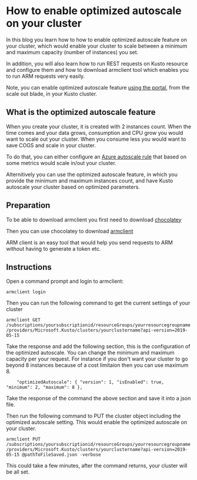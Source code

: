 # How to enable optimized autoscale on your cluster

In this blog you learn how to how to  enable optimized autoscale feature on your cluster, which would enable your cluster to scale between a minimum and maximum capacity (number of instances) you set.

In addition, you will also learn how to run REST requests on Kusto resource and configure them and how to download armclient tool which enables you to run ARM requests very easily.

Note, you can enable optimized autoscale feature [using the portal](https://docs.microsoft.com/en-in/azure/data-explorer/manage-cluster-horizontal-scaling#optimized-autoscale), from the scale out blade, in your Kusto cluster.

## What is the optimized autoscale feature

When you create your cluster, it is created with 2 instances count. When the time comes and your data grows, consumption and CPU grow you would want to scale out your cluster. When you consume less you would want to save COGS and scale in your cluster.

To do that, you can either configure an [Azure autoscale rule](https://docs.microsoft.com/en-in/azure/data-explorer/manage-cluster-horizontal-scaling#custom-autoscale) that based on some metrics would scale in/out your cluster.

Alternitively you can use the optimized autoscale feature, in which you provide the minimum and maximum instances count, and have Kusto autoscale your cluster based on optimized parameters.

## Preparation

To be able to download armclient you first need to download [chocolatey](https://chocolatey.org/docs/installation)

Then you can use chocolatey to download [armclient](https://chocolatey.org/packages/ARMClient)

ARM client is an easy tool that would help you send requests to ARM without having to generate a token etc.

## Instructions

Open a command prompt and login to armclient:

`armclient login`

Then you can run the following command to get the current settings of your cluster

`armclient GET /subscriptions/yoursubscriptionid/resourceGroups/yourresourcegroupname/providers/Microsoft.Kusto/clusters/yourclustername?api-version=2019-05-15`

Take the response and add the following section, this is the configuration of the optimized autoscale. You can change the minimum and maximum capacity per your request. For instance if you don't want your cluster to go beyond 8 instances because of a cost limitaion then you can use maximum 8. 

`    "optimizedAutoscale": {
      "version": 1,
      "isEnabled": true,
      "minimum": 2,
      "maximum": 8
    },`

Take the response of the command the above section and save it into a json file.

Then run the following command to PUT the cluster object including the optimized autoscale setting. This would enable the optimized autoscale on your cluster.

`armclient PUT /subscriptions/yoursubscriptionid/resourceGroups/yourresourcegroupname/providers/Microsoft.Kusto/clusters/yourclustername?api-version=2019-05-15 @pathToFileSaved.json -verbose`

This could take a few minutes, after the command returns, your cluster will be all set.